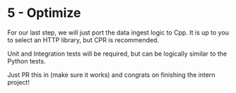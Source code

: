 # 5 - Optimize

For our last step, we will just port the data ingest logic to Cpp. It is up to you to select an HTTP library, but CPR is recommended.

Unit and Integration tests will be required, but can be logically similar to the Python tests. 

Just PR this in (make sure it works) and congrats on finishing the intern project!
